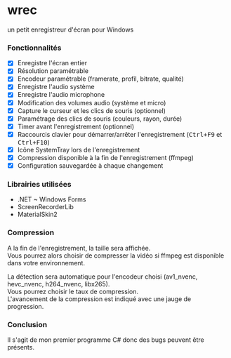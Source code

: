 # wrec
un petit enregistreur d'écran pour Windows

### Fonctionnalités

- [x] Enregistre l'écran entier
- [x] Résolution paramétrable
- [x] Encodeur paramétrable (framerate, profil, bitrate, qualité)
- [x] Enregistre l'audio système
- [x] Enregistre l'audio microphone
- [x] Modification des volumes audio (système et micro)
- [x] Capture le curseur et les clics de souris (optionnel)
- [x] Paramétrage des clics de souris (couleurs, rayon, durée)
- [x] Timer avant l'enregistrement (optionnel)
- [x] Raccourcis clavier pour démarrer/arrêter l'enregistrement (<kbd>Ctrl+F9</kbd> et <kbd>Ctrl+F10</kbd>)
- [x] Icône SystemTray lors de l'enregistrement
- [x] Compression disponible à la fin de l'enregistrement (ffmpeg)
- [x] Configuration sauvegardée à chaque changement

### Librairies utilisées

- .NET ~ Windows Forms
- ScreenRecorderLib
- MaterialSkin2

### Compression

A la fin de l'enregistrement, la taille sera affichée.  
Vous pourrez alors choisir de compresser la vidéo si ffmpeg est disponible dans votre environnement.  

La détection sera automatique pour l'encodeur choisi (av1_nvenc, hevc_nvenc, h264_nvenc, libx265).  
Vous pourrez choisir le taux de compression.  
L'avancement de la compression est indiqué avec une jauge de progression.

### Conclusion

Il s'agit de mon premier programme C# donc des bugs peuvent être présents.

